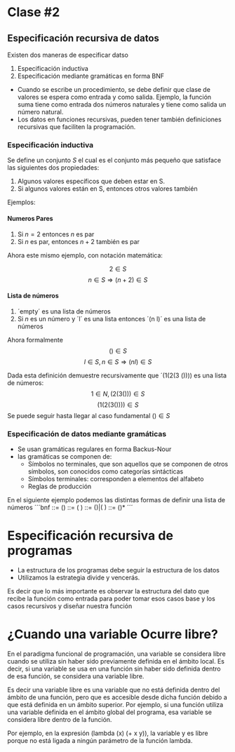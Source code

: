 # Clase \#2
## Especificación recursiva de datos
Existen dos maneras de especificar datso
1. Especificación inductiva
2. Especificación mediante gramáticas en forma BNF

* Cuando se escribe un procedimiento, se debe definir que clase de valores se espera como entrada y como salida. Ejemplo, la función suma tiene como entrada dos números naturales y tiene como salida un número natural.
* Los datos en funciones recursivas, pueden tener también definiciones recursivas que faciliten la programación.

### Especificación inductiva
Se define un conjunto $S$ el cual es el conjunto más pequeño que satisface las siguientes dos propiedades:
1. Algunos valores específicos que deben estar en S.
2. Si algunos valores están en S, entonces otros valores también

Ejemplos:
#### Numeros Pares
1. Si $n=2$ entonces $n$ es par
2. Si $n$ es par, entonces $n+2$ también es par

Ahora este mismo ejemplo, con notación matemática:

$$2 \in S$$
$$n \in S \Rightarrow (n+2) \in S$$

#### Lista de números
1. ´empty´ es una lista de números
2. Si $n$ es un número y ´l´ es una lista entonces ´(n l)´ es una lista de números

Ahora formalmente
$$ () \in S$$
$$ l \in S, n \in S \Rightarrow (n l) \in S$$

Dada esta definición demuestre recursivamente que ´(1(2(3 ()))) es una lista de números:
$$1 \in N, (2(3())) \in S$$
$$(1(2(3()))) \in S$$
Se puede seguir hasta llegar al caso fundamental $() \in S$


### Especificación de datos mediante gramáticas
* Se usan gramáticas regulares en forma Backus-Nour
* las gramáticas se componen de:
  * Símbolos no terminales, que son aquellos que se componen de otros símbolos, son conocidos como categorías sintácticas
  * Símbolos terminales: corresponden a elementos del alfabeto
  * Reglas de producción

En el siguiente ejemplo podemos las distintas formas de definir una lista de números
´´´bnf
<lista-de-enteros> ::= ()
 ::= (<int> <lista-de-enteros>)
<lista-de-enteros> ::= ()|(<int> <lista-de-enteros>)
<lista-de-enteros> ::= (<int>)*
´´´

# Especificación recursiva de programas
* La estructura de los programas debe seguir la estructura de los datos
* Utilizamos la estrategia divide y vencerás.

Es decir que lo más importante es observar la estructura del dato que recibe la función como entrada para poder tomar esos casos base y los casos recursivos y diseñar nuestra función

# ¿Cuando una variable Ocurre libre?
En el paradigma funcional de programación, una variable se considera libre cuando se utiliza sin haber sido previamente definida en el ámbito local. Es decir, si una variable se usa en una función sin haber sido definida dentro de esa función, se considera una variable libre.

Es decir   una variable libre es una variable que no está definida dentro del ámbito de una función, pero que es accesible desde dicha función debido a que está definida en un ámbito superior. Por ejemplo, si una función utiliza una variable definida en el ámbito global del programa, esa variable se considera libre dentro de la función.

Por ejemplo, en la expresión (lambda (x) (+ x y)), la variable y es libre porque no está ligada a ningún parámetro de la función lambda.
